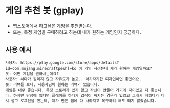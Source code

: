 # 게임 추천 봇 (gplay)
- 앱스토어에서 하고싶은 게임을 추천받는다.
- 또는, 특정 게임을 구매하려고 하는데 내가 원하는 게임인지 궁금하다.

## 사용 예시 
```text
사용자: https://play.google.com/store/apps/details?id=com.mojang.minecraftpe&hl=ko 이 게임 사려는데 제가 원하는 게임일까요?
봇: 어떤 게임을 원하시는데요?
사용자: 하다가 질리지 않고 자유도가 높고.. 아기자기한 디자인이면 좋겠어요.
봇: 리뷰를 보니, 사용자님이 원하는 리뷰가 있습니다.
게임은 너무 좋습니다. 특정 스토리가 있지 않고 자신이 만들어 가기에 재미있고 다 좋습니다. 하지만 단점에 있다면 플레이를 하다가 갑작이 꺼지는 경우가 있었고 그래서 지웠다가 다시 깔고 로그인을 했는데, 제가 만든 맵에 다 사라지고 복구하려 해도 돼지 않았습니다.
```
